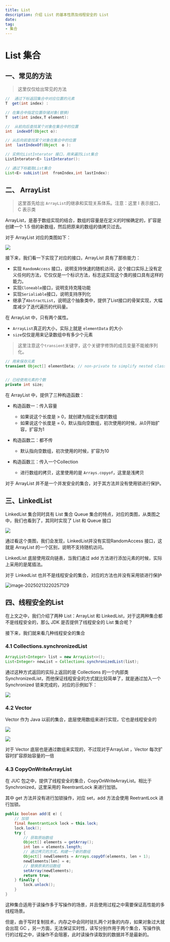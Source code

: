 ```yaml
---
title: List
description: 介绍 List 的基本性质及线程安全的 List
date: 
tag:
- 集合
---
```


# List 集合

## 一、常见的方法
> 这里仅仅给出常见的方法
>

```java
//  通过下标返回集合中对应位置的元素
T  get(int index) :                                

// 在集合中指定位置存储对象(替换)
T  set(int index,T element):                        

//  从前向后查找某个对象在集合中的位置
int  indexOf(Object o):                           

// 从后向前查找某个对象在集合中的位置
int  lastIndexOf(Object  o ):                       

// 实例化ListInterator 接口，用来遍历List集合
ListInterator<E> listInterator():                   

// 通过下标截取List集合
List<E> subList(int  fromIndex,int lastIndex):      
```

## 二、 ArrayList
> 这里首先给出 `ArrayList`的继承和实现关系体系。注意：这里 I 表示接口，C 表示类
>

ArrayList，是基于数组实现的结合，数组的容量是在定义的时候确定的，扩容是创建一个 1.5 倍的新数组，然后把原来的数组的值拷贝过去。

对于 ArrayList 对应的类图如下：

![](asserts/1651921122666-c13ddcb0-bd67-4335-9429-1afd7fffbaa2.png)

接下来，我们看一下实现了对应的接口，ArrayList 具有了那些能力：

- 实现 `RandomAccess` 接口，说明支持快速的随机访问，这个接口实际上没有定义任何的方法，它仅仅是一个标识方法，标志这实现这个类的接口具有这样的能力。
- 实现`Cloneable`接口，说明支持克隆功能
- 实现`Serialiable`接口，说明支持序列化
- 继承了`AbstractList`，说明这个抽象类中，提供了List接口的骨架实现，大幅度减少了迭代遍历的代码量。

在 ArrayList 中，只有两个属性。

+ `ArrayList`真正的大小，实际上就是 `elementData` 的大小
+ `size`仅仅是用来记录数组中有多少个元素

> 这里注意这个`transient`关键字，这个关键字修饰的成员变量不能被序列化。
>

```java
// 用来保存元素
transient Object[] elementData; // non-private to simplify nested class access


// 已经使用元素的个数
private int size;
```

在 ArrayList 中，提供了三种构造函数：

+ 构造函数一：传入容量
    - 如果说这个长度是 > 0，就创建为指定长度的数组
    - 如果说这个长度是 = 0，默认指向空数组，初次使用的时候，从0开始扩容，扩容为1

+ 构造函数二：都不传
    - 默认指向空数组，初次使用的时候，扩容为10

+ 构造函数三：传入一个Collection
    - 进行数组的拷贝，这里使用的是 `Arrays.copyof`，这里是浅拷贝

对于 ArrayList 并不是一个并发安全的集合，对于其方法并没有使用锁进行保护。

## 三、LinkedList
LinkedList 集合同时具有 List 集合 Queue 集合的特点，对应的类图，从类图之中，我们也看到了，其同时实现了 List 和 Queue 接口

![](asserts/1652096711475-19fca36d-ab59-4ebd-9057-4bc39a2a152a.png)

通过看这个类图，我们会发现，LinkedList并没有实现RandomAccess 接口，这就是 ArrayList 的一个区别，说明不支持随机访问。

LinkedList 底层使用双向链表，当我们通过 add 方法进行添加元素的时候，实际上采用的是尾插法。

对于 LinkedList 也并不是线程安全的集合，对应的方法也并没有采用锁进行保护

![image-20250213220257129](asserts/image-20250213220257129.png)



## 四、线程安全的List

在上文之中，我们介绍了两种 List：ArrayList 和 LinkedList，对于这两种集合都不是线程安全的，那么 JDK 是否提供了线程安全的 List 集合呢？

接下来，我们就来看几种线程安全的集合

### 4.1 Collections.synchronizedList

```java
ArrayList<Integer> list = new ArrayList<>();
List<Integer> newList = Collections.synchronizedList(list);
```

通过这种方式返回的实际上返回的是 Collections 的一个内部类 SynchronizedList，而他保证线程安全的方式就比较简单了，就是通过加入一个 Synchronized 锁来完成的，对应的示例如下：

![](asserts/1661755118723-fb14579e-2dcf-4289-8d53-e621d53adbc9.png)

### 4.2 Vector

Vector 作为 Java 以前的集合，底层使用数组来进行实现，它也是线程安全的

![](asserts/1661754841191-62e4205a-171e-4bce-a637-ed7cb83ed7aa.png)

![](asserts/1661754799775-4331cbc2-a897-4b02-b529-5c197326f34b.png)

对于 Vector 底层也是通过数组来实现的，不过现对于ArrayList ，Vector 每次扩容时扩容原始容量的一倍

### 4.3 CopyOnWriteArrayList

在 JUC 包之中，提供了线程安全的集合，CopyOnWriteArrayList。相比于 Synchronized，这里采用的 ReentrantLock 来进行加锁。

其中 get 方法并没有进行加锁操作，对应 set，add 方法会使用 ReetrantLock 进行加锁。

```java
public boolean add(E e) {
    // 加锁
    final ReentrantLock lock = this.lock;
    lock.lock();
    try {
        // 获取原始数组
        Object[] elements = getArray();
        int len = elements.length;
        // 通过拷贝的方式，构建一个新的数组
        Object[] newElements = Arrays.copyOf(elements, len + 1);
        newElements[len] = e;
        // 替换原来的旧数组
        setArray(newElements); 
        return true;
    } finally {
        lock.unlock();
    }
}
```

这种集合适用于读操作多于写操作的场景，并且使用过程之中需要保证高性能的多线程场景。

但是，由于写时复制技术，内存之中会同时驻扎两个对象的内存，如果对象过大就会出现 GC ，另一方面，无法保证实时性，读写分别作用于两个集合，写操作执行的过程之中，读操作不会阻塞，此时读操作读取到的数据并不是最新的。

